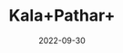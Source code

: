 ---
title: 'Kala+Pathar+'
date: '2022-09-30' 
metatag: '' 
inventory: '0' 
draft: false 
# meta description 
shortDescripton: ''
description: 'stone'
longdescription: ''
featured: True
# product Price
price: '60.0'
# Product Short Description
productID: '7B5126A0-5A24-ED11-9968-005056B3A416'
type: 'products'
category: 'stone' 
thumnailproduct: 'https://eraconnect.blob.core.windows.net/product-images/aminsaddiquidawakhana/7B5126A0-5A24-ED11-9968-005056B3A416.webp' 
images:
  - image: 'https://eraconnect.blob.core.windows.net/product-images/aminsaddiquidawakhana/7B5126A0-5A24-ED11-9968-005056B3A416.webp'  
Variants:
---